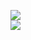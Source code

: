 [![](https://img.shields.io/badge/Made%20With-Github%20Spray-lightgrey.svg?style=for-the-badge&logo=github)](https://github.com/Annihil/github-spray#11613)  
[![](https://i.imgur.com/2DrTn0Z.gif)](https://github.com/Annihil/github-spray)